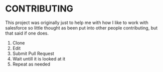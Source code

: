 # CONTRIBUTING

This project was originally just to help me with how I like to work with salesforce so little thought as been put into other people contributing, but that said if one does.

1. Clone
2. Edit
3. Submit Pull Request
4. Wait untill it is looked at it
5. Repeat as needed